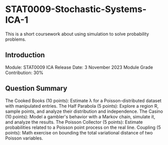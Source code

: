 # STAT0009-Stochastic-Systems-ICA-1

This is a short coursework about using simulation to solve probability problems.

## Introduction
Module: STAT0009
ICA Release Date: 3 November 2023
Module Grade Contribution: 30%

## Question Summary
The Cooked Books (10 points): Estimate λ for a Poisson-distributed dataset with manipulated entries.
The Half Parabola (5 points): Explore a region R, sample points, and analyze their distribution and independence.
The Casino (10 points): Model a gambler's behavior with a Markov chain, simulate it, and analyze the results.
The Poisson Collector (5 points): Estimate probabilities related to a Poisson point process on the real line.
Coupling (5 points): Math exercise on bounding the total variational distance of two Poisson variables.
